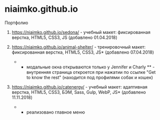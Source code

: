 # niaimko.github.io
Портфолио

1. https://niaimko.github.io/sedona/ - учебный макет: фиксированная верстка, HTML5, CSS3, JS (добавлено 01.04.2018)

2. https://niaimko.github.io/animal-shelter/ - тренировочный макет: фиксированная верстка, HTML5, CSS3, JS* (добавлено 07.04.2018)
	* - модальные окна открываются только у Jennifer и Charly
	** - внутренняя страница откроется при нажатии по ссылке "Get to know the rest" (находится под профилями собак и кошек)
   
3. https://niaimko.github.io/catenergy/ - учебный макет: адаптивная верстка, HTML5, CSS3, БЭМ, Sass, Gulp, WebP, JS* (добавлено 11.11.2018)
	* - реализовано главное меню